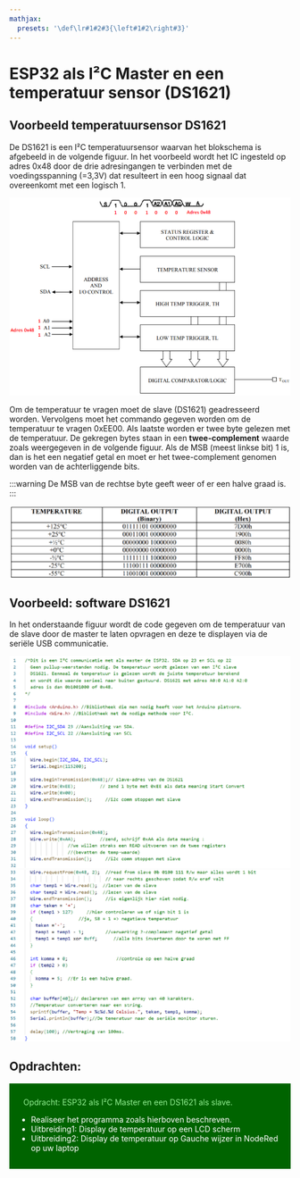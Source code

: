 ```yaml
---
mathjax:
  presets: '\def\lr#1#2#3{\left#1#2\right#3}'
---
```


# ESP32 als I²C Master en een temperatuur sensor (DS1621)

## Voorbeeld temperatuursensor DS1621

De DS1621 is een I²C temperatuursensor waarvan het blokschema is afgebeeld in de volgende figuur. In het voorbeeld wordt het IC ingesteld op adres 0x48 door de drie adresingangen te verbinden met de voedingsspanning (=3,3V) dat resulteert in een hoog signaal dat overeenkomt met een logisch 1.

![Blokschema van een DS1621.](./images/ds.png)

Om de temperatuur te vragen moet de slave (DS1621) geadresseerd worden. Vervolgens moet het commando gegeven worden om de temperatuur te vragen 0xEE00. Als laatste worden er twee byte gelezen met de temperatuur. De gekregen bytes staan in een **twee-complement** waarde zoals weergegeven in de volgende figuur.
Als de MSB (meest linkse bit) 1 is, dan is het een negatief getal en moet er het twee-complement genomen worden van de achterliggende bits.

:::warning
De MSB van de rechtse byte geeft weer of er een halve graad is.
:::

![Voorbeeld temperatuurwaarden van de DS1621.](./images/tb.png)

## Voorbeeld: software DS1621

In het onderstaande figuur wordt de code gegeven om de temperatuur van de slave door de master te laten opvragen en deze te displayen via de seriële USB communicatie.

![Het lezen van de temperatuur van een DS1621.](./images/code1.png)
![Het lezen van de temperatuur van een DS1621.](./images/code2.png)


## Opdrachten:

<div style="background-color:darkgreen; text-align:left; vertical-align:left; padding:15px;">
<p style="color:lightgreen; margin:10px">
Opdracht: ESP32 als I²C Master en een DS1621 als slave.
<ul style="color: white;">
<li>Realiseer het programma zoals hierboven beschreven.</li>
<li>Uitbreiding1: Display de temperatuur op een LCD scherm</li>
<li>Uitbreiding2: Display de temperatuur op Gauche wijzer in NodeRed op uw laptop</li>
</ul>
</p>
</div>


